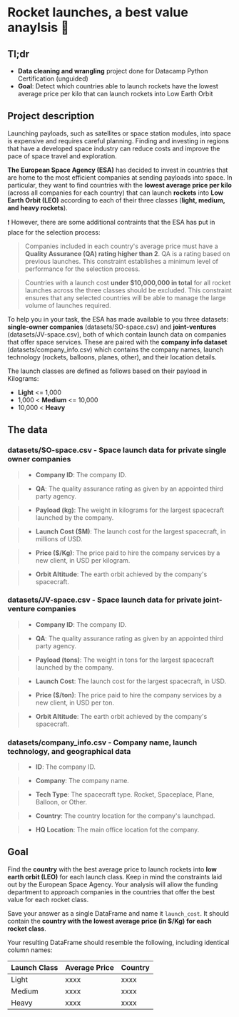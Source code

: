 # Rocket launches, a best value anaylsis 🚀

## Tl;dr
- **Data cleaning and wrangling** project done for Datacamp Python Certification (unguided)
- **Goal**: Detect which countries able to launch rockets have the lowest average price per kilo that can launch rockets into Low Earth Orbit

## Project description
Launching payloads, such as satellites or space station modules, into space is expensive and requires careful planning. Finding and investing in regions that have a developed space industry can reduce costs and improve the pace of space travel and exploration.

**The European Space Agency (ESA)** has decided to invest in countries that are home to the most efficient companies at sending payloads into space. In particular, they want to find countries with the **lowest average price per kilo** (across all companies for each country) that can launch **rockets** into **Low Earth Orbit (LEO)** according to each of their three classes (**light, medium, and heavy rockets**).

❗ However, there are some additional contraints that the ESA has put in place for the selection process: 

> Companies included in each country's average price must have a **Quality Assurance (QA) rating higher than 2**. QA is a rating based on previous launches. This constraint establishes a minimum level of performance for the selection process.

> Countries with a launch cost **under $10,000,000 in total** for all rocket launches across the three classes should be excluded. This constraint ensures that any selected countries will be able to manage the large volume of launches required.

To help you in your task, the ESA has made available to you three datasets: **single-owner companies** (datasets/SO-space.csv) and **joint-ventures** (datasets/JV-space.csv), both of which contain launch data on companies that offer space services. These are paired with the **company info dataset** (datasets/company_info.csv) which contains the company names, launch technology (rockets, balloons, planes, other), and their location details.

The launch classes are defined as follows based on their payload in Kilograms:
- **Light** <= 1,000
- 1,000 < **Medium** <= 10,000
- 10,000 < **Heavy**

## The data
### datasets/SO-space.csv - Space launch data for private single owner companies

> - **Company ID**: The company ID.

> - **QA**: The quality assurance rating as given by an appointed third party agency.

> - **Payload (kg)**: The weight in kilograms for the largest spacecraft launched by the company.

> - **Launch Cost ($M)**: The launch cost for the largest spacecraft, in millions of USD.

> - **Price ($/Kg)**: The price paid to hire the company services by a new client, in USD per kilogram.

> - **Orbit Altitude**: The earth orbit achieved by the company's spacecraft.

### datasets/JV-space.csv - Space launch data for private joint-venture companies

> - **Company ID**: The company ID.

> - **QA**: The quality assurance rating as given by an appointed third party agency.

> - **Payload (tons)**: The weight in tons for the largest spacecraft launched by the company.

> - **Launch Cost**: The launch cost for the largest spacecraft, in USD.

> - **Price ($/ton)**: The price paid to hire the company services by a new client, in USD per ton.

> - **Orbit Altitude**: The earth orbit achieved by the company's spacecraft.

### datasets/company_info.csv - Company name, launch technology, and geographical data

> - **ID**: The company ID.

> - **Company**: The company name.

> - **Tech Type**: The spacecraft type. Rocket, Spaceplace, Plane, Balloon, or Other.

> - **Country**: The country location for the company's launchpad.

> - **HQ Location**: The main office location fot the company.

## Goal

Find the **country** with the best average price to launch rockets into **low earth orbit (LEO)** for each launch class. Keep in mind the constraints laid out by the European Space Agency. Your analysis will allow the funding department to approach companies in the countries that offer the best value for each rocket class.

Save your answer as a single DataFrame and name it `launch_cost`. It should contain the **country with the lowest average price (in $/Kg) for each rocket class**.

Your resulting DataFrame should resemble the following, including identical column names:

Launch Class	| Average Price |	Country
| ------ | ----------- | ----------- |
Light |	xxxx |	xxxx
Medium |	xxxx |	xxxx
Heavy |	xxxx |	xxxx
